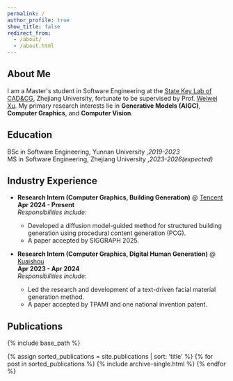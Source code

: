 ```yaml
---
permalink: /
author_profile: true
show_title: false
redirect_from: 
  - /about/
  - /about.html
---
```


## About Me
I am a Master's student in Software Engineering at the [State Key Lab of CAD&CG](http://www.cad.zju.edu.cn/#), Zhejiang University, fortunate to be supervised by Prof. [Weiwei Xu](http://www.cad.zju.edu.cn/home/weiweixu/). My primary research interests lie in **Generative Models (AIGC)**, **Computer Graphics**, and **Computer Vision**.

## Education
BSc in Software Engineering,  Yunnan University  ,*2019-2023* <br>
MS  in Software Engineering, Zhejiang University ,*2023-2026(expected)*

## Industry Experience
* **Research Intern (Computer Graphics, Building Generation)** @ [Tencent](https://www.tencent.com/en-us/index.html)<br>
    **Apr 2024 - Present**<br>
    *Responsibilities include:*
    * Developed a diffusion model-guided method for structured building generation using procedural content generation (PCG).
    * A paper accepted by SIGGRAPH 2025.
      

* **Research Intern (Computer Graphics, Digital Human Generation)** @ [Kuaishou](https://ir.kuaishou.com/)<br>
    **Apr 2023 - Apr 2024**<br>
    *Responsibilities include:*
    * Led the research and development of a text-driven facial material generation method.
    * A paper accepted by TPAMI and one national invention patent.

## Publications
{% include base_path %}

<!-- Render publications in alphabetical order by title -->
{% assign sorted_publications = site.publications | sort: 'title' %}
{% for post in sorted_publications %}
  {% include archive-single.html %}
{% endfor %}
